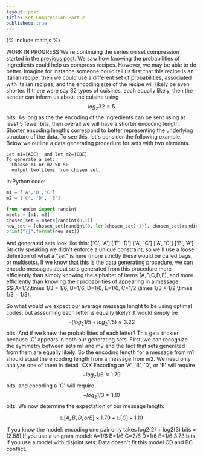 ```yaml
---
layout: post
title: Set Compression Part 2
published: true
---
```

{% include mathjs %}

WORK IN PROGRESS
We're continuing the series on set compression started in the [previous post](../Set-Compression-I).  We saw how knowing the probabilities of ingredients could help us compress recipes.  However, we may be able to do better.  Imagine for instance someone could tell us first that this recipe is an Italian recipe, then we could use a different set of probabilities, associated with Italian recipes, and the encoding size of the recipe will likely be even shorter.  If there were say 32 types of cuisines, each equally likely, then the sender can inform us about the cuisine using $$log_2 32 = 5$$ bits.  As long as the the encoding of the ingredients can be sent using at least 5 fewer bits, then overall we will have a shorter encoding length. Shorter encoding lengths correspond to better representing the underlying structure of the data. To see this, let's consider the following example.  Below we outline a data generating procedure for sets with two elements.
```
Let m1={ABC}, and let m2={CDE}
To generate a set:
  Choose m1 or m2 50-50
  output two items from chosen set.
```
In Python code: 
```python
m1 = ['A','B','C']
m2 = ['C', 'D', 'E']

from random import randint
msets = [m1, m2]
chosen_set = msets[randint(0,1)]
new_set = [chosen_set[randint(0, len(chosen_set)-1)], chosen_set[randint(0, len(chosen_set))-1]]
print("{}".format(new_set))
```
And generated sets look like this:
['C', 'A']       ['E', 'D']        ['A', 'C']       ['A', 'C']      ['B', 'A']
Strictly speaking we didn't enforce a unique constraint, so we'll use a loose definition of what a "set" is here (more strictly these would be called bags, or [multisets](https://en.wikipedia.org/wiki/Multiset)).  If we know that this is the data generating procedure, we can encode messages about sets generated from this procedure more efficiently than simply knowing the alphabet of items (A,B,C,D,E), and more efficiently than knowing their probabilities of appearing in a message $$(A=1/2\times 1/3 = 1/6, B=1/6, D=1/6, E=1/6, C=1/2 \times 1/3 + 1/2 \times 1/3 = 1/3). 

So what would we expect our average message lenght to be using optimal codes, but asssuming each letter is equally likely?  It would simply be $$-(log_2 1/5 + log_2 1/5)\approx 3.22$$ bits.  And if we knew the probabilities of each letter? This gets trickier because 'C' appears in both our generating sets.  First, we can recognize the symmetry between sets m1 and m2 and the fact that sets generated from them are equally likely.  So the encoding length for a message from m1 should equal the encoding length from a message from m2. We need only analyze one of them in detail. XXX
Encoding an 'A', 'B', 'D', or 'E' will require $$-log_2 1/6\approx 1.79$$ bits, and encoding a 'C' will require $$-log_2 1/3\approx 1.10$$ bits.  We now determine the expectation of our message length: 

$$\mathbb{E}[A,B,D, or E] \times 1.79 + \mathbb{E}[C] \times 1.10
$$

If you know the model:
  encoding one pair only takes log2(2) + log2(3) bits = (2.58)
If you use a unigram model:
  A=1/6 B=1/6 C=2/6 D=1/6 E=1/6
  3.73 bits
If you use a model with disjoint sets:
  Data doesn't fit this model CD and BC conflict.